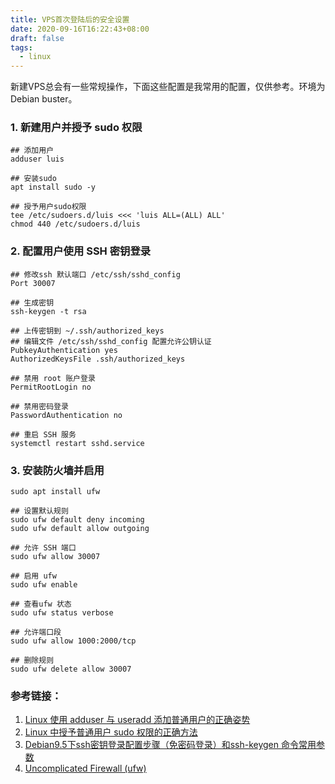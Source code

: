 ```yaml
---
title: VPS首次登陆后的安全设置
date: 2020-09-16T16:22:43+08:00
draft: false
tags:
  - linux
---
```


新建VPS总会有一些常规操作，下面这些配置是我常用的配置，仅供参考。环境为Debian buster。

### 1. 新建用户并授予 sudo 权限
``` Shell
## 添加用户
adduser luis

## 安装sudo
apt install sudo -y

## 授予用户sudo权限
tee /etc/sudoers.d/luis <<< 'luis ALL=(ALL) ALL'
chmod 440 /etc/sudoers.d/luis
```

### 2. 配置用户使用 SSH 密钥登录
``` Shell
## 修改ssh 默认端口 /etc/ssh/sshd_config
Port 30007

## 生成密钥
ssh-keygen -t rsa

## 上传密钥到 ~/.ssh/authorized_keys
## 编辑文件 /etc/ssh/sshd_config 配置允许公钥认证
PubkeyAuthentication yes
AuthorizedKeysFile .ssh/authorized_keys

## 禁用 root 账户登录
PermitRootLogin no

## 禁用密码登录
PasswordAuthentication no

## 重启 SSH 服务
systemctl restart sshd.service
```

### 3. 安装防火墙并启用
``` Shell
sudo apt install ufw

## 设置默认规则
sudo ufw default deny incoming
sudo ufw default allow outgoing

## 允许 SSH 端口
sudo ufw allow 30007

## 启用 ufw
sudo ufw enable

## 查看ufw 状态
sudo ufw status verbose

## 允许端口段
sudo ufw allow 1000:2000/tcp

## 删除规则
sudo ufw delete allow 30007
```

### 参考链接：
1. [Linux 使用 adduser 与 useradd 添加普通用户的正确姿势 ](https://p3terx.com/archives/add-normal-users-with-adduser-and-useradd.html)
2. [Linux 中授予普通用户 sudo 权限的正确方法 ](https://p3terx.com/archives/linux-grants-normal-user-sudo-permission.html)
3. [Debian9.5下ssh密钥登录配置步骤（免密码登录）和ssh-keygen 命令常用参数](https://www.cnblogs.com/pipci/p/9819902.html)
4. [Uncomplicated Firewall (ufw)](https://wiki.debian.org/Uncomplicated%20Firewall%20%28ufw%29)